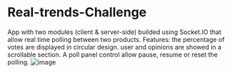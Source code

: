 # Real-trends-Challenge
App with two modules (client &amp; server-side) builded using Socket.IO that allow real time polling between two products.
Features: the percentage of votes are displayed in circular design. 
user and opinions are showed in a scrollable section.
A poll panel control allow pause, resume or reset the polling.
![image](https://user-images.githubusercontent.com/78646102/225380078-070491e5-e3a6-4f01-a74c-fb193a6e450b.png)

